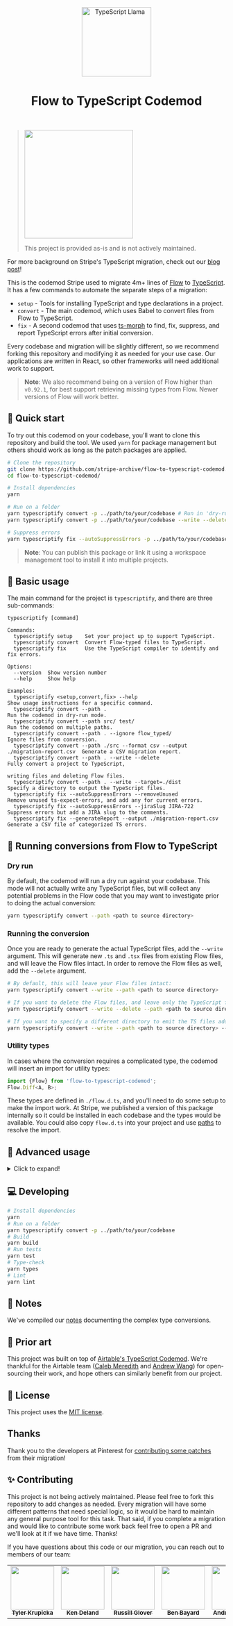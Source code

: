 <div align="center">
  <img
    src="./llama.png"
    alt="TypeScript Llama"
    width="160px"
  />
  <h1>Flow to TypeScript Codemod</h1>
  <br />
</div>

> <img src="https://stripe.dev/images/badges/archived.png" width="250">
>
> This project is provided as-is and is not actively maintained.

For more background on Stripe's TypeScript migration, check out our [blog post](https://stripe.com/blog/migrating-to-typescript)!

This is the codemod Stripe used to migrate 4m+ lines of [Flow](https://flow.org/en/) to [TypeScript](https://www.typescriptlang.org/).
It has a few commands to automate the separate steps of a migration:

- `setup` - Tools for installing TypeScript and type declarations in a project.
- `convert` - The main codemod, which uses Babel to convert files from Flow to TypeScript.
- `fix` - A second codemod that uses [ts-morph](https://github.com/dsherret/ts-morph) to find, fix, suppress, and report TypeScript errors after initial conversion.

Every codebase and migration will be slightly different, so we recommend forking this repository and modifying it as needed for your use case. Our applications are written in React, so other frameworks will need additional work to support.

> **Note**: We also recommend being on a version of Flow higher than `v0.92.1`, for best support retrieving missing types from Flow. Newer versions of Flow will work better.

## 🚀 Quick start

To try out this codemod on your codebase, you'll want to clone this repository and build the tool. We used `yarn` for package management but others should work as long as the patch packages are applied.

```bash
# Clone the repository
git clone https://github.com/stripe-archive/flow-to-typescript-codemod.git
cd flow-to-typescript-codemod/

# Install dependencies
yarn

# Run on a folder
yarn typescriptify convert -p ../path/to/your/codebase # Run in 'dry-run' without writing files
yarn typescriptify convert -p ../path/to/your/codebase --write --delete # Write converted files and delete Flow source

# Suppress errors
yarn typescriptify fix --autoSuppressErrors -p ../path/to/your/codebase --config ../path/to/your/codebase/tsconfig.json

```

> **Note**: You can publish this package or link it using a workspace management tool to install it into multiple projects.

## 🔨 Basic usage

The main command for the project is `typescriptify`, and there are three sub-commands:

```
typescriptify [command]

Commands:
  typescriptify setup    Set your project up to support TypeScript.
  typescriptify convert  Convert Flow-typed files to TypeScript.
  typescriptify fix      Use the TypeScript compiler to identify and fix errors.

Options:
  --version  Show version number
  --help     Show help

Examples:
  typescriptify <setup,convert,fix> --help                                         Show usage instructions for a specific command.
  typescriptify convert --path .                                                   Run the codemod in dry-run mode.
  typescriptify convert --path src/ test/                                          Run the codemod on multiple paths.
  typescriptify convert --path . --ignore flow_typed/                              Ignore files from conversion.
  typescriptify convert --path ./src --format csv --output ./migration-report.csv  Generate a CSV migration report.
  typescriptify convert --path . --write --delete                                  Fully convert a project to TypeScript,
                                                                                   writing files and deleting Flow files.
  typescriptify convert --path . --write --target=./dist                           Specify a directory to output the TypeScript files.
  typescriptify fix --autoSuppressErrors --removeUnused                            Remove unused ts-expect-errors, and add any for current errors.
  typescriptify fix --autoSuppressErrors --jiraSlug JIRA-722                       Suppress errors but add a JIRA slug to the comments.
  typescriptify fix --generateReport --output ./migration-report.csv               Generate a CSV file of categorized TS errors.
```

## 🏃 Running conversions from Flow to TypeScript

### Dry run

By default, the codemod will run a dry run against your codebase. This mode will not actually write any TypeScript files, but will collect any potential problems in the Flow code that you may want to investigate prior to doing the actual conversion:

```bash
yarn typescriptify convert --path <path to source directory>
```

### Running the conversion

Once you are ready to generate the actual TypeScript files, add the `--write` argument. This will generate new `.ts` and `.tsx` files from existing Flow files, and will leave the Flow files intact. In order to remove the Flow files as well, add the `--delete` argument.

```bash
# By default, this will leave your Flow files intact:
yarn typescriptify convert --write --path <path to source directory>

# If you want to delete the Flow files, and leave only the TypeScript files, add --delete
yarn typescriptify convert --write --delete --path <path to source directory>

# If you want to specify a different directory to emit the TS files add --target
yarn typescriptify convert --write --path <path to source directory> --target <where the source files should go>
```

### Utility types

In cases where the conversion requires a complicated type, the codemod will insert an import for utility types:

```ts
import {Flow} from 'flow-to-typescript-codemod';
Flow.Diff<A, B>;
```

These types are defined in `./flow.d.ts`, and you'll need to do some setup to make the import work. At Stripe, we published a version of this package internally so it could be installed in each codebase and the types would be available. You could also copy `flow.d.ts` into your project and use [paths](https://www.typescriptlang.org/docs/handbook/module-resolution.html#path-mapping) to resolve the import.

## 📌 Advanced usage

<details>
  <summary>Click to expand!</summary>
  
### Automatically suppressing TypeScript errors
After conversion, there will likely be a number of errors in the converted TypeScript files. These errors can be the result of pre-existing issues in the Flow code, issues with the installed types, or issues with the codemod. For many conversions, the number of errors may be challenging to fix before merging. The auto suppression feature will run the TypeScript compiler against your converted code, and add [ts-expect-error](https://www.typescriptlang.org/docs/handbook/release-notes/typescript-3-9.html#ts-ignore-or-ts-expect-error) annotations that suppress errors. This allows you to suppress the errors to get a passing type check, and then fix the errors in future changes. If you fix an error that fixes other errors, you can use the `removeUnused` flag to automatically remove unused suppressions.

```bash
yarn typescriptify fix --autoSuppressErrors --jiraSlug <slug i.e JIRA-722>
```

### Auto-generating declarations

If you want to continue writing Flow, but generate additional TypeScript versions, you can use the watermarking flag. Adding the `--watermark` argument will add a watermark to every file:

```bash
yarn typescriptify convert --watermark --path <path to source directory>
```

You can configure the codemod to skip files without a watermark when doing future conversions. Remove the watermark from a file to make manual edits to the type.

### Supporting prop spreads

If your codebase follows the pattern of accepting any prop, and then forwarding them to another component like this:

```ts
const MyComponent = (props: Props) => {
  const { myProp, ...rest } = props;
  return <AnotherComponent test={myProp} {...rest} />;
};
```

Flow was likely typing your extra parameters as `any`, and those will be type failures in TypeScript.
We have experimental support for updating prop types to include the props of the underlying HTML element or component.
Add the `--handleSpreadReactProps` to turn on this transformation.

</details>

## 💻 Developing

```bash
# Install dependencies
yarn
# Run on a folder
yarn typescriptify convert -p ../path/to/your/codebase
# Build
yarn build
# Run tests
yarn test
# Type-check
yarn types
# Lint
yarn lint
```

## 📝 Notes

We've compiled our [notes](NOTES.md) documenting the complex type conversions.

## 🎨 Prior art

This project was built on top of [Airtable's TypeScript Codemod](https://github.com/Airtable/typescript-migration-codemod).
We're thankful for the Airtable team ([Caleb Meredith](https://github.com/calebmer) and [Andrew Wang](https://github.com/umbrant)) for open-sourcing their work, and hope others can similarly benefit from our project.

## 📎 License

This project uses the [MIT license](LICENSE).

## Thanks

Thank you to the developers at Pinterest for [contributing some patches](https://github.com/stripe-archive/flow-to-typescript-codemod/pull/7) from their migration!

## ✨ Contributing

This project is not being actively maintained. Please feel free to fork this repository to add changes as needed. Every migration will have some different patterns that need special logic, so it would be hard to maintain any general purpose tool for this task. That said, if you complete a migration and would like to contribute some work back feel free to open a PR and we'll look at it if we have time. Thanks!

If you have questions about this code or our migration, you can reach out to members of our team:

<table>
  <tr>
    <td align="center"><a href="https://github.com/tylerkrupicka"><img src="https://avatars.githubusercontent.com/u/5761061?v=4?s=100" width="100px;" alt=""/><br /><sub><b>Tyler Krupicka</b></sub></a><br /></td>
    <td align="center"><a href="https://github.com/ken-kenware"><img src="https://avatars.githubusercontent.com/u/3946841?v=4?s=100" width="100px;" alt=""/><br /><sub><b>Ken Deland</b></sub></a><br /></td>
    <td align="center"><a href="https://github.com/RussGlover"><img src="https://avatars.githubusercontent.com/u/90730502?v=4?s=100" width="100px;" alt=""/><br /><sub><b>Russill Glover</b></sub></a><br /></td>
    <td align="center"><a href="https://github.com/benbayard"><img src="https://avatars.githubusercontent.com/u/1026035?v=4?s=100" width="100px;" alt=""/><br /><sub><b>Ben Bayard</b></sub></a><br /></td>
    <td align="center"><a href="https://github.com/alunny"><img src="https://avatars.githubusercontent.com/u/48361?v=4?s=100" width="100px;" alt=""/><br /><sub><b>Andrew Lunny</b></sub></a><br /></td>
  </tr>
</table>
